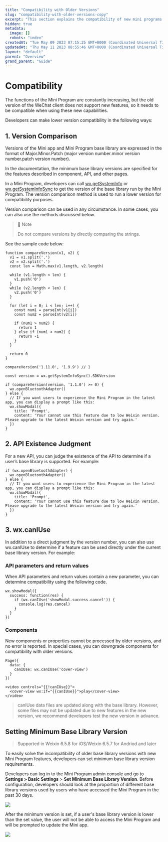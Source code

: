 ```yaml
---
title: "Compatibility with Older Versions"
slug: "compatibility-with-older-versions-copy"
excerpt: "This section explains the compatibility of new mini programs with the older versions of the mini app."
hidden: true
metadata: 
  image: []
  robots: "index"
createdAt: "Tue May 09 2023 07:15:25 GMT+0000 (Coordinated Universal Time)"
updatedAt: "Thu May 11 2023 08:55:46 GMT+0000 (Coordinated Universal Time)"
layout: "default"
parent: "Overview"
grand_parent: "Guide"
---
```

# Compatibility

The functions of the Mini Program are constantly increasing, but the old version of the WeChat client does not support new features, so it needs to be compatible when using these new capabilities.

Developers can make lower version compatibility in the following ways:

## 1. Version Comparison

Versions of the Mini app and Mini Program base library are expressed in the format of Major.Minor.Patch (major version number.minor version number.patch version number).

In the documentation, the minimum base library versions are specified for the features described in component, API, and other pages.

In a Mini Program, developers can call [wx.getSystemInfo](<>) or [wx.getSystemInfoSync](<>) to get the version of the base library run by the Mini Program. The version comparison method is used to run a lower version for compatibility purposes.

Version comparison can be used in any circumstance. In some cases, you can also use the methods discussed below.

> 📘 Note
> 
> Do not compare versions by directly comparing the strings.

See the sample code below:

```Text code
function compareVersion(v1, v2) {
  v1 = v1.split('.')
  v2 = v2.split('.')
  const len = Math.max(v1.length, v2.length)

  while (v1.length < len) {
    v1.push('0')
  }
  while (v2.length < len) {
    v2.push('0')
  }

  for (let i = 0; i < len; i++) {
    const num1 = parseInt(v1[i])
    const num2 = parseInt(v2[i])

    if (num1 > num2) {
      return 1
    } else if (num1 < num2) {
      return -1
    }
  }

  return 0
}

compareVersion('1.11.0', '1.9.9') // 1
```

```Text code
const version = wx.getSystemInfoSync().SDKVersion

if (compareVersion(version, '1.1.0') >= 0) {
  wx.openBluetoothAdapter()
} else {
  // If you want users to experience the Mini Program in the latest app, you can display a prompt like this:
  wx.showModal({
    title: 'Prompt',
    content: 'Your cannot use this feature due to low Weixin version. Please upgrade to the latest Weixin version and try again.'
  })
}
```

## 2. API Existence Judgment

For a new API, you can judge the existence of the API to determine if a user’s base library is supported. For example:

```Text code
if (wx.openBluetoothAdapter) {
  wx.openBluetoothAdapter()
} else {
  // If you want users to experience the Mini Program in the latest app, you can display a prompt like this:
  wx.showModal({
    title: 'Prompt',
    content: 'Your cannot use this feature due to low Weixin version. Please upgrade to the latest Weixin version and try again.'
  })
}
```

## 3. wx.canIUse

In addition to a direct judgment by the version number, you can also use wx.canIUse to determine if a feature can be used directly under the current base library version. For example:

### API parameters and return values

When API parameters and return values contain a new parameter, you can determine compatibility using the following code.

```Text code
wx.showModal({
  success: function(res) {
    if (wx.canIUse('showModal.success.cancel')) {
      console.log(res.cancel)
    }
  }
})
```

### Components

New components or properties cannot be processed by older versions, and no error is reported. In special cases, you can downgrade components for compatibility with older versions.

```Text code
Page({
  data: {
    canIUse: wx.canIUse('cover-view')
  }
})
```

```Text code
<video controls="{{!canIUse}}">
  <cover-view wx:if="{{canIUse}}">play</cover-view>
</video>
```

> canIUse data files are updated along with the base library. However, some files may not be updated due to new features in the new version, we recommend developers test the new version in advance.

## Setting Minimum Base Library Version

> Supported in Weixin 6.5.8 for iOS/Weixin 6.5.7 for Andriod and later

To easily solve the incompatibility of older base library versions with new Mini Program features, developers can set minimum base library version requirements.

Developers can log in to the Mini Program admin console and go to **Settings > Basic Settings** > **Set Minimum Base Library Version**. Before configuration, developers should look at the proportion of different base library versions used by users who have accessed the Mini Program in the past 30 days.

![](https://files.readme.io/c745654-small-7000a7e-42.translated.jpg)

After the minimum version is set, if a user's base library version is lower than the set value, the user will not be able to access the Mini Program and will be prompted to update the Mini app.

![](https://files.readme.io/37e7a3f-small-f8b1723-43.translated.jpg)
